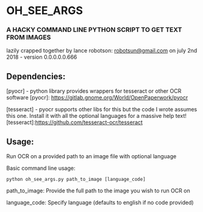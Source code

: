 # OH_SEE_ARGS
### A HACKY COMMAND LINE PYTHON SCRIPT TO GET TEXT FROM IMAGES

lazily crapped together by lance robotson: robotsun@gmail.com
on july 2nd 2018 - version 0.0.0.0.0.666

## Dependencies:
[pyocr] - python library provides wrappers for tesseract or other OCR software
[pyocr]: https://gitlab.gnome.org/World/OpenPaperwork/pyocr

[tesseract] - pyocr supports other libs for this but the code I wrote assumes this one. Install it with all the optional languages for a massive help text!
[tesseract]:https://github.com/tesseract-ocr/tesseract

## Usage:
Run OCR on a provided path to an image file with optional language

Basic command line usage:
```
python oh_see_args.py path_to_image [language_code]
```

path_to_image:  Provide the full path to the image you wish to run OCR on

language_code:  Specify language (defaults to english if no code provided)
